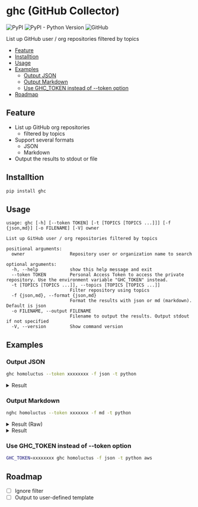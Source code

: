 # ghc (GitHub Collector)

![PyPI](https://img.shields.io/pypi/v/ghc)
![PyPI - Python Version](https://img.shields.io/pypi/pyversions/ghc)
![GitHub](https://img.shields.io/github/license/homoluctus/ghc)

List up GitHub user / org repositories filtered by topics

<!-- TOC depthFrom:2 -->

- [Feature](#feature)
- [Installtion](#installtion)
- [Usage](#usage)
- [Examples](#examples)
  - [Output JSON](#output-json)
  - [Output Markdown](#output-markdown)
  - [Use GHC_TOKEN instead of --token option](#use-ghc_token-instead-of---token-option)
- [Roadmap](#roadmap)

<!-- /TOC -->

## Feature

- List up GitHub org repositories
  - filtered by topics
- Support several formats
  - JSON
  - Markdown
- Output the results to stdout or file

## Installtion

```bash
pip install ghc
```

## Usage

```
usage: ghc [-h] [--token TOKEN] [-t [TOPICS [TOPICS ...]]] [-f {json,md}] [-o FILENAME] [-V] owner

List up GitHub user / org repositories filtered by topics

positional arguments:
  owner                 Repository user or organization name to search

optional arguments:
  -h, --help            show this help message and exit
  --token TOKEN         Personal Access Token to access the private repository. Use the environment variable "GHC_TOKEN" instead.
  -t [TOPICS [TOPICS ...]], --topics [TOPICS [TOPICS ...]]
                        Filter repository using topics
  -f {json,md}, --format {json,md}
                        Format the results with json or md (markdown). Default is json
  -o FILENAME, --output FILENAME
                        Filename to output the results. Output stdout if not specified
  -V, --version         Show command version
```

## Examples

### Output JSON

```bash
ghc homoluctus --token xxxxxxxx -f json -t python
```

<details>
<summary>Result</summary>

```json
{
  "count": 11,
  "repositories": [
    {
      "description": null,
      "is_archive": false,
      "is_template": false,
      "language": "Python",
      "language_logo_url": "https://cdn.jsdelivr.net/npm/programming-languages-logos/src/python/python_24x24.png",
      "name": "algorithms",
      "url": "https://github.com/homoluctus/algorithms"
    },
    {
      "description": "Sample for logging decorator",
      "is_archive": false,
      "is_template": false,
      "language": "Python",
      "language_logo_url": "https://cdn.jsdelivr.net/npm/programming-languages-logos/src/python/python_24x24.png",
      "name": "decolog",
      "url": "https://github.com/homoluctus/decolog"
    },
    {
      "description": "This tool helps to migrate DynamoDB to MySQL",
      "is_archive": false,
      "is_template": false,
      "language": "Python",
      "language_logo_url": "https://cdn.jsdelivr.net/npm/programming-languages-logos/src/python/python_24x24.png",
      "name": "dymy",
      "url": "https://github.com/homoluctus/dymy"
    },
    {
      "description": "Scan the vulnerability of Docker images stored in ECR",
      "is_archive": false,
      "is_template": false,
      "language": "Python",
      "language_logo_url": "https://cdn.jsdelivr.net/npm/programming-languages-logos/src/python/python_24x24.png",
      "name": "ecranner",
      "url": "https://github.com/homoluctus/ecranner"
    },
    {
      "description": "List up GitHub user / org repositories filtered by topics (ghc = GitHub Collector)",
      "is_archive": false,
      "is_template": false,
      "language": "Python",
      "language_logo_url": "https://cdn.jsdelivr.net/npm/programming-languages-logos/src/python/python_24x24.png",
      "name": "ghc",
      "url": "https://github.com/homoluctus/ghc"
    },
    {
      "description": "Python logging outputs as JSON",
      "is_archive": false,
      "is_template": false,
      "language": "Python",
      "language_logo_url": "https://cdn.jsdelivr.net/npm/programming-languages-logos/src/python/python_24x24.png",
      "name": "json-pyformatter",
      "url": "https://github.com/homoluctus/json-pyformatter"
    },
    {
      "description": "Analysis tool for Postfix log in /var/log/maillog",
      "is_archive": false,
      "is_template": false,
      "language": "Python",
      "language_logo_url": "https://cdn.jsdelivr.net/npm/programming-languages-logos/src/python/python_24x24.png",
      "name": "maillogger",
      "url": "https://github.com/homoluctus/maillogger"
    },
    {
      "description": "Notify today's wether information",
      "is_archive": false,
      "is_template": false,
      "language": "Python",
      "language_logo_url": "https://cdn.jsdelivr.net/npm/programming-languages-logos/src/python/python_24x24.png",
      "name": "ohtenki",
      "url": "https://github.com/homoluctus/ohtenki"
    },
    {
      "description": "Audit action for python dependencies (requirements.txt, Pipfile and poetry.lock)",
      "is_archive": false,
      "is_template": false,
      "language": "Shell",
      "language_logo_url": null,
      "name": "pip-audit-action",
      "url": "https://github.com/homoluctus/pip-audit-action"
    },
    {
      "description": "The CLI tool to query AWS CloudWatch Logs Insights :mag:",
      "is_archive": false,
      "is_template": false,
      "language": "Python",
      "language_logo_url": "https://cdn.jsdelivr.net/npm/programming-languages-logos/src/python/python_24x24.png",
      "name": "pyinsights",
      "url": "https://github.com/homoluctus/pyinsights"
    },
    {
      "description": "GitHub template for Python3.8",
      "is_archive": false,
      "is_template": true,
      "language": "Makefile",
      "language_logo_url": null,
      "name": "python-template",
      "url": "https://github.com/homoluctus/python-template"
    }
  ]
}
```

</details>

### Output Markdown


```bash
nghc homoluctus --token xxxxxxx -f md -t python
```

<details>
<summary>Result (Raw)</summary>

```markdown
# Repositories

Total Count: 11

|Name|URL|Language|Description|
|:--:|:--:|:--:|:--|
|algorithms|https://github.com/homoluctus/algorithms|![Python](https://cdn.jsdelivr.net/npm/programming-languages-logos/src/python/python_24x24.png)|None|
|decolog|https://github.com/homoluctus/decolog|![Python](https://cdn.jsdelivr.net/npm/programming-languages-logos/src/python/python_24x24.png)|Sample for logging decorator|
|dymy|https://github.com/homoluctus/dymy|![Python](https://cdn.jsdelivr.net/npm/programming-languages-logos/src/python/python_24x24.png)|This tool helps to migrate DynamoDB to MySQL|
|ecranner|https://github.com/homoluctus/ecranner|![Python](https://cdn.jsdelivr.net/npm/programming-languages-logos/src/python/python_24x24.png)|Scan the vulnerability of Docker images stored in ECR|
|ghc|https://github.com/homoluctus/ghc|![Python](https://cdn.jsdelivr.net/npm/programming-languages-logos/src/python/python_24x24.png)|List up GitHub user / org repositories filtered by topics (ghc = GitHub Collector)|
|json-pyformatter|https://github.com/homoluctus/json-pyformatter|![Python](https://cdn.jsdelivr.net/npm/programming-languages-logos/src/python/python_24x24.png)|Python logging outputs as JSON|
|maillogger|https://github.com/homoluctus/maillogger|![Python](https://cdn.jsdelivr.net/npm/programming-languages-logos/src/python/python_24x24.png)|Analysis tool for Postfix log in /var/log/maillog|
|ohtenki|https://github.com/homoluctus/ohtenki|![Python](https://cdn.jsdelivr.net/npm/programming-languages-logos/src/python/python_24x24.png)|Notify today&#39;s wether information|
|pip-audit-action|https://github.com/homoluctus/pip-audit-action|Shell|Audit action for python dependencies (requirements.txt, Pipfile and poetry.lock)|
|pyinsights|https://github.com/homoluctus/pyinsights|![Python](https://cdn.jsdelivr.net/npm/programming-languages-logos/src/python/python_24x24.png)|The CLI tool to query AWS CloudWatch Logs Insights :mag:|
|python-template ![template](https://img.shields.io/badge/template-green.svg)|https://github.com/homoluctus/python-template|Makefile|GitHub template for Python3.8|

> Generated by [ghc](https://github.com/homoluctus/ghc)

```

</details>

<details>
<summary>Result</summary>

# Repositories

Total Count: 11

|Name|URL|Language|Description|
|:--:|:--:|:--:|:--|
|algorithms|https://github.com/homoluctus/algorithms|![Python](https://cdn.jsdelivr.net/npm/programming-languages-logos/src/python/python_24x24.png)|None|
|decolog|https://github.com/homoluctus/decolog|![Python](https://cdn.jsdelivr.net/npm/programming-languages-logos/src/python/python_24x24.png)|Sample for logging decorator|
|dymy|https://github.com/homoluctus/dymy|![Python](https://cdn.jsdelivr.net/npm/programming-languages-logos/src/python/python_24x24.png)|This tool helps to migrate DynamoDB to MySQL|
|ecranner|https://github.com/homoluctus/ecranner|![Python](https://cdn.jsdelivr.net/npm/programming-languages-logos/src/python/python_24x24.png)|Scan the vulnerability of Docker images stored in ECR|
|ghc|https://github.com/homoluctus/ghc|![Python](https://cdn.jsdelivr.net/npm/programming-languages-logos/src/python/python_24x24.png)|List up GitHub user / org repositories filtered by topics (ghc = GitHub Collector)|
|json-pyformatter|https://github.com/homoluctus/json-pyformatter|![Python](https://cdn.jsdelivr.net/npm/programming-languages-logos/src/python/python_24x24.png)|Python logging outputs as JSON|
|maillogger|https://github.com/homoluctus/maillogger|![Python](https://cdn.jsdelivr.net/npm/programming-languages-logos/src/python/python_24x24.png)|Analysis tool for Postfix log in /var/log/maillog|
|ohtenki|https://github.com/homoluctus/ohtenki|![Python](https://cdn.jsdelivr.net/npm/programming-languages-logos/src/python/python_24x24.png)|Notify today&#39;s wether information|
|pip-audit-action|https://github.com/homoluctus/pip-audit-action|Shell|Audit action for python dependencies (requirements.txt, Pipfile and poetry.lock)|
|pyinsights|https://github.com/homoluctus/pyinsights|![Python](https://cdn.jsdelivr.net/npm/programming-languages-logos/src/python/python_24x24.png)|The CLI tool to query AWS CloudWatch Logs Insights :mag:|
|python-template ![template](https://img.shields.io/badge/template-green.svg)|https://github.com/homoluctus/python-template|Makefile|GitHub template for Python3.8|

> Generated by [ghc](https://github.com/homoluctus/ghc)

</details>

### Use GHC_TOKEN instead of --token option

```bash
GHC_TOKEN=xxxxxxxx ghc homoluctus -f json -t python aws
```

## Roadmap

- [ ] Ignore filter
- [ ] Output to user-defined template
